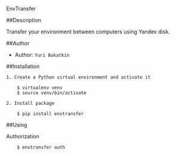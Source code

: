 
EnvTransfer

##Description

Transfer your environment between computers using Yandex disk.

##Author

* Author: `Yuri Bukatkin`


##Installation

``` 
1. Create a Python virtual environment and activate it

    $ virtualenv venv
    $ source venv/bin/activate

2. Install package

    $ pip install envtransfer
``` 

##Using

  Authorization

``` 
    $ envtransfer auth
``` 

